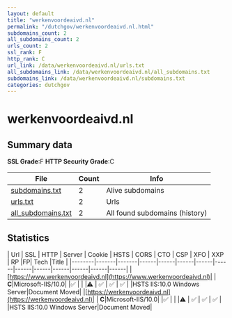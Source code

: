 ```yaml
---
layout: default
title: "werkenvoordeaivd.nl"
permalink: "/dutchgov/werkenvoordeaivd.nl.html"
subdomains_count: 2
all_subdomains_count: 2
urls_count: 2
ssl_rank: F
http_rank: C
url_link: /data/werkenvoordeaivd.nl/urls.txt
all_subdomains_link: /data/werkenvoordeaivd.nl/all_subdomains.txt
subdomains_link: /data/werkenvoordeaivd.nl/subdomains.txt
categories: dutchgov
---
```



# werkenvoordeaivd.nl
## Summary data


**SSL Grade**:F
**HTTP Security Grade**:C


| File       | Count | Info |
|------------|-------|------|
|[subdomains.txt](/data/werkenvoordeaivd.nl/subdomains.txt)|2|Alive subdomains|
|[urls.txt](/data/werkenvoordeaivd.nl/urls.txt)|2|Urls|
|[all_subdomains.txt](/data/werkenvoordeaivd.nl/all_subdomains.txt)|2|All found subdomains (history)|


## Statistics


| Url | SSL | HTTP | Server | Cookie | HSTS | CORS | CTO | CSP | XFO | XXP | RP |FP| Tech |Title |
|--------|-------|-------|------|------|------|------|------|------|------|------|------|------|------|
|[https://www.werkenvoordeaivd.nl](https://www.werkenvoordeaivd.nl)| | **C**|Microsoft-IIS/10.0| |:white_check_mark: | | |:warning: | :white_check_mark: | :white_check_mark: | :white_check_mark: | |HSTS IIS:10.0 Windows Server|Document Moved|
|[https://werkenvoordeaivd.nl](https://werkenvoordeaivd.nl)| | **C**|Microsoft-IIS/10.0| |:white_check_mark: | | |:warning: | :white_check_mark: | :white_check_mark: | :white_check_mark: | |HSTS IIS:10.0 Windows Server|Document Moved|